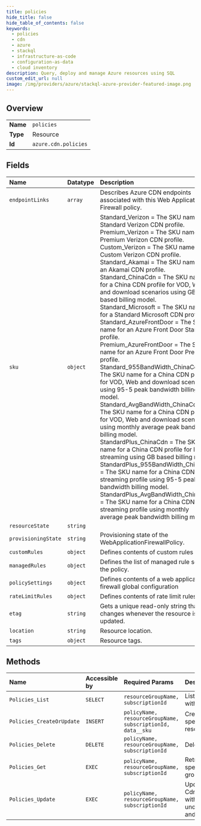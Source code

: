 ```yaml
---
title: policies
hide_title: false
hide_table_of_contents: false
keywords:
  - policies
  - cdn
  - azure    
  - stackql
  - infrastructure-as-code
  - configuration-as-data
  - cloud inventory
description: Query, deploy and manage Azure resources using SQL
custom_edit_url: null
image: /img/providers/azure/stackql-azure-provider-featured-image.png
---
```

  
    

## Overview
<table><tbody>
<tr><td><b>Name</b></td><td><code>policies</code></td></tr>
<tr><td><b>Type</b></td><td>Resource</td></tr>
<tr><td><b>Id</b></td><td><code>azure.cdn.policies</code></td></tr>
</tbody></table>

## Fields
| Name | Datatype | Description |
|:-----|:---------|:------------|
| `endpointLinks` | `array` | Describes Azure CDN endpoints associated with this Web Application Firewall policy. |
| `sku` | `object` | Standard_Verizon = The SKU name for a Standard Verizon CDN profile.<br />Premium_Verizon = The SKU name for a Premium Verizon CDN profile.<br />Custom_Verizon = The SKU name for a Custom Verizon CDN profile.<br />Standard_Akamai = The SKU name for an Akamai CDN profile.<br />Standard_ChinaCdn = The SKU name for a China CDN profile for VOD, Web and download scenarios using GB based billing model.<br />Standard_Microsoft = The SKU name for a Standard Microsoft CDN profile.<br />Standard_AzureFrontDoor =  The SKU name for an Azure Front Door Standard profile.<br />Premium_AzureFrontDoor = The SKU name for an Azure Front Door Premium profile.<br />Standard_955BandWidth_ChinaCdn = The SKU name for a China CDN profile for VOD, Web and download scenarios using 95-5 peak bandwidth billing model.<br />Standard_AvgBandWidth_ChinaCdn = The SKU name for a China CDN profile for VOD, Web and download scenarios using monthly average peak bandwidth billing model.<br />StandardPlus_ChinaCdn = The SKU name for a China CDN profile for live-streaming using GB based billing model.<br />StandardPlus_955BandWidth_ChinaCdn = The SKU name for a China CDN live-streaming profile using 95-5 peak bandwidth billing model.<br />StandardPlus_AvgBandWidth_ChinaCdn = The SKU name for a China CDN live-streaming profile using monthly average peak bandwidth billing model.<br /> |
| `resourceState` | `string` |  |
| `provisioningState` | `string` | Provisioning state of the WebApplicationFirewallPolicy. |
| `customRules` | `object` | Defines contents of custom rules |
| `managedRules` | `object` | Defines the list of managed rule sets for the policy. |
| `policySettings` | `object` | Defines contents of a web application firewall global configuration |
| `rateLimitRules` | `object` | Defines contents of rate limit rules |
| `etag` | `string` | Gets a unique read-only string that changes whenever the resource is updated. |
| `location` | `string` | Resource location. |
| `tags` | `object` | Resource tags. |
## Methods
| Name | Accessible by | Required Params | Description |
|:-----|:--------------|:----------------|:------------|
| `Policies_List` | `SELECT` | `resourceGroupName, subscriptionId` | Lists all of the protection policies within a resource group. |
| `Policies_CreateOrUpdate` | `INSERT` | `policyName, resourceGroupName, subscriptionId, data__sku` | Create or update policy with specified rule set name within a resource group. |
| `Policies_Delete` | `DELETE` | `policyName, resourceGroupName, subscriptionId` | Deletes Policy |
| `Policies_Get` | `EXEC` | `policyName, resourceGroupName, subscriptionId` | Retrieve protection policy with specified name within a resource group. |
| `Policies_Update` | `EXEC` | `policyName, resourceGroupName, subscriptionId` | Update an existing CdnWebApplicationFirewallPolicy with the specified policy name under the specified subscription and resource group |
